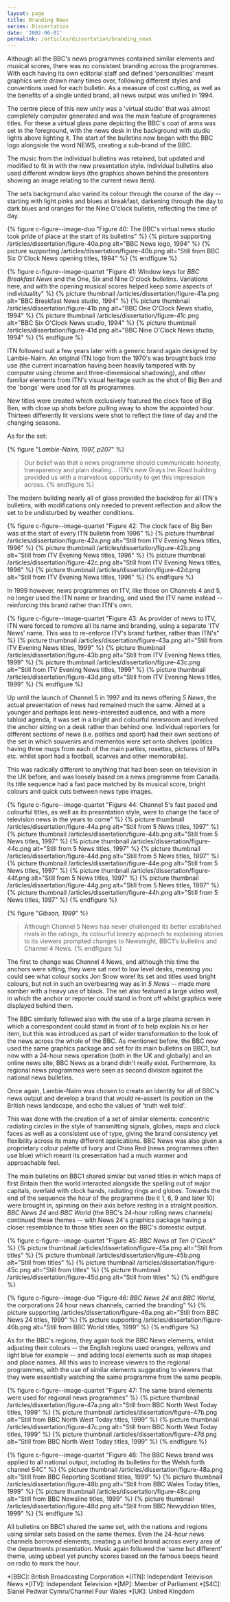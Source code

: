 ```yaml
---
layout: page
title: Branding News
series: Dissertation
date: '2002-06-01'
permalink: /articles/dissertation/branding_news
---
```

Although all the BBC's news programmes contained similar elements and musical scores, there was no consistent branding across the programmes. With each having its own editorial staff and defined 'personalities' meant graphics were drawn many times over, following different styles and conventions used for each bulletin. As a measure of cost cutting, as well as the benefits of a single united brand, all news output was unified in 1994.

The centre piece of this new unity was a 'virtual studio' that was almost completely computer generated and was the main feature of programmes titles. For these a virtual glass pane depicting the BBC's coat of arms was set in the foreground, with the news desk in the background with studio lights above lighting it. The start of the bulletins now began with the BBC logo alongside the word NEWS, creating a sub-brand of the BBC.

The music from the individual bulletins was retained, but updated and modified to fit in with the new presentation style. Individual bulletins also used different window keys (the graphics shown behind the presenters showing an image relating to the current news item).

The sets background also varied its colour through the course of the day -- starting with light pinks and blues at breakfast, darkening through the day to dark blues and oranges for the Nine O'clock bulletin, reflecting the time of day.

{% figure c-figure--image-duo "Figure 40: The BBC's virtual news studio took pride of place at the start of its bulletins" %}
{% picture supporting /articles/dissertation/figure-40a.png alt="BBC News logo, 1994" %}
{% picture supporting /articles/dissertation/figure-40b.png alt="Still from BBC Six O'Clock News opening titles, 1994" %}
{% endfigure %}

{% figure c-figure--image-quartet "Figure 41: Window keys for <cite>BBC Breakfast News</cite> and the One, Six and Nine O'clock bulletins. Variations here, and with the opening musical scores helped keep some aspects of individuality" %}
{% picture thumbnail /articles/dissertation/figure-41a.png alt="BBC Breakfast News studio, 1994" %}
{% picture thumbnail /articles/dissertation/figure-41b.png alt="BBC One O'Clock News studio, 1994" %}
{% picture thumbnail /articles/dissertation/figure-41c.png alt="BBC Six O'Clock News studio, 1994" %}
{% picture thumbnail /articles/dissertation/figure-41d.png alt="BBC Nine O'Clock News studio, 1994" %}
{% endfigure %}

ITN followed suit a few years later with a generic brand again designed by Lambie-Nairn. An original ITN logo from the 1970's was brought back into use (the current incarnation having been heavily tampered with by computer using chrome and three-dimensional shadowing), and other familiar elements from ITN's visual heritage such as the shot of Big Ben and the 'bongs' were used for all its programmes.

New titles were created which exclusively featured the clock face of Big Ben, with close up shots before pulling away to show the appointed hour. Thirteen differently lit versions were shot to reflect the time of day and the changing seasons.

As for the set:

{% figure "<cite>Lambie-Nairn, 1997, p207</cite>" %}
> Our belief was that a news programme should communicate honesty, transparency and plain dealing... ITN's new Grays Inn Road building provided us with a marvelous opportunity to get this impression across.
{% endfigure %}

The modern building nearly all of glass provided the backdrop for all ITN's bulletins, with modifications only needed to prevent reflection and allow the set to be undisturbed by weather conditions.

{% figure c-figure--image-quartet "Figure 42: The clock face of Big Ben was at the start of every ITN bulletin from 1996" %}
{% picture thumbnail /articles/dissertation/figure-42a.png alt="Still from ITV Evening News titles, 1996" %}
{% picture thumbnail /articles/dissertation/figure-42b.png alt="Still from ITV Evening News titles, 1996" %}
{% picture thumbnail /articles/dissertation/figure-42c.png alt="Still from ITV Evening News titles, 1996" %}
{% picture thumbnail /articles/dissertation/figure-42d.png alt="Still from ITV Evening News titles, 1996" %}
{% endfigure %}

In 1999 however, news programmes on ITV, like those on Channels 4 and 5, no longer used the ITN name or branding, and used the ITV name instead -- reinforcing this brand rather than ITN's own.

{% figure c-figure--image-quartet "Figure 43: As provider of news to ITV, ITN were forced to remove all its name and branding, using a separate 'ITV News' name. This was to re-enforce ITV's brand further, rather than ITN's" %}
{% picture thumbnail /articles/dissertation/figure-43a.png alt="Still from ITV Evening News titles, 1999" %}
{% picture thumbnail /articles/dissertation/figure-43b.png alt="Still from ITV Evening News titles, 1999" %}
{% picture thumbnail /articles/dissertation/figure-43c.png alt="Still from ITV Evening News titles, 1999" %}
{% picture thumbnail /articles/dissertation/figure-43d.png alt="Still from ITV Evening News titles, 1999" %}
{% endfigure %}

Up until the launch of Channel 5 in 1997 and its news offering <cite>5 News</cite>, the actual presentation of news had remained much the same. Aimed at a younger and perhaps less news-interested audience, and with a more tabloid agenda, it was set in a bright and colourful newsroom and involved the anchor sitting on a desk rather than behind one. Individual reporters for different sections of news (i.e. politics and sport) had their own sections of the set in which souvenirs and mementos were set onto shelves (politics having three mugs from each of the main parties, rosettes, pictures of MPs etc. whilst sport had a football, scarves and other memorabilia).

This was radically different to anything that had been seen on television in the UK before, and was loosely based on a news programme from Canada. Its title sequence had a fast pace matched by its musical score, bright colours and quick cuts between news type images.

{% figure c-figure--image-quartet "Figure 44: Channel 5's fast paced and colourful titles, as well as its presentation style, were to change the face of television news in the years to come" %}
{% picture thumbnail /articles/dissertation/figure-44a.png alt="Still from 5 News titles, 1997" %}
{% picture thumbnail /articles/dissertation/figure-44b.png alt="Still from 5 News titles, 1997" %}
{% picture thumbnail /articles/dissertation/figure-44c.png alt="Still from 5 News titles, 1997" %}
{% picture thumbnail /articles/dissertation/figure-44d.png alt="Still from 5 News titles, 1997" %}
{% picture thumbnail /articles/dissertation/figure-44e.png alt="Still from 5 News titles, 1997" %}
{% picture thumbnail /articles/dissertation/figure-44f.png alt="Still from 5 News titles, 1997" %}
{% picture thumbnail /articles/dissertation/figure-44g.png alt="Still from 5 News titles, 1997" %}
{% picture thumbnail /articles/dissertation/figure-44h.png alt="Still from 5 News titles, 1997" %}
{% endfigure %}

{% figure "<cite>Gibson, 1999</cite>" %}
> Although Channel 5 News has never challenged its better established rivals in the ratings, its colourful breezy approach to explaining stories to its viewers prompted changes to Newsnight, BBC1's bulletins and Channel 4 News.
{% endfigure %}

The first to change was Channel 4 News, and although this time the anchors were sitting, they were sat next to low level desks, meaning you could see what colour socks Jon Snow wore! Its set and titles used bright colours, but not in such an overbearing way as in <cite>5 News</cite> -- made more somber with a heavy use of black. The set also featured a large video wall, in which the anchor or reporter could stand in front off whilst graphics were displayed behind them.

The BBC similarly followed also with the use of a large plasma screen in which a correspondent could stand in front of to help explain his or her item, but this was introduced as part of wider transformation to the look of the news across the whole of the BBC. As mentioned before, the BBC now used the same graphics package and set for its main bulletins on BBC1, but now with a 24-hour news operation (both in the UK and globally) and an online news site, BBC News as a brand didn't really exist. Furthermore, its regional news programmes were seen as second division against the national news bulletins.

Once again, Lambie-Nairn was chosen to create an identity for all of BBC's news output and develop a brand that would re-assert its position on the British news landscape, and echo the values of 'truth well told'.

This was done with the creation of a set of similar elements: concentric radiating circles in the style of transmitting signals, globes, maps and clock faces as well as a consistent use of type, giving the brand consistency yet flexibility across its many different applications. BBC News was also given a proprietary colour palette of Ivory and China Red (news programmes often use blue) which meant its presentation had a much warmer and approachable feel.

The main bulletins on BBC1 shared similar but varied titles in which maps of first Britain then the world interacted alongside the spelling out of major capitals, overlaid with clock hands, radiating rings and globes. Towards the end of the sequence the hour of the programme (be it 1, 6, 9 and later 10) were brought in, spinning on their axis before resting in a straight position. <cite>BBC News 24</cite> and <cite>BBC World</cite> (the BBC's 24-hour rolling news channels) continued these themes -- with News 24's graphics package having a closer resemblance to those titles seen on the BBC's domestic output.

{% figure c-figure--image-quartet "Figure 45: <cite>BBC News at Ten O'Clock</cite>" %}
{% picture thumbnail /articles/dissertation/figure-45a.png alt="Still from titles" %}
{% picture thumbnail /articles/dissertation/figure-45b.png alt="Still from titles" %}
{% picture thumbnail /articles/dissertation/figure-45c.png alt="Still from titles" %}
{% picture thumbnail /articles/dissertation/figure-45d.png alt="Still from titles" %}
{% endfigure %}

{% figure c-figure--image-duo "Figure 46: <cite>BBC News 24</cite> and <cite>BBC World</cite>, the corporations 24 hour news channels, carried the branding" %}
{% picture supporting /articles/dissertation/figure-46a.png alt="Still from BBC News 24 titles, 1999" %}
{% picture supporting /articles/dissertation/figure-46b.png alt="Still from BBC World titles, 1999" %}
{% endfigure %}

As for the BBC's regions, they again took the BBC News elements, whilst adjusting their colours -- the English regions used oranges, yellows and light blue for example -- and adding local elements such as map shapes and place names. All this was to increase viewers to the regional programmes, with the use of similar elements suggesting to viewers that they were essentially watching the same programme from the same people.

{% figure c-figure--image-quartet "Figure 47: The same brand elements were used for regional news programmes" %}
{% picture thumbnail /articles/dissertation/figure-47a.png alt="Still from BBC North West Today titles, 1999" %}
{% picture thumbnail /articles/dissertation/figure-47b.png alt="Still from BBC North West Today titles, 1999" %}
{% picture thumbnail /articles/dissertation/figure-47c.png alt="Still from BBC North West Today titles, 1999" %}
{% picture thumbnail /articles/dissertation/figure-47d.png alt="Still from BBC North West Today titles, 1999" %}
{% endfigure %}

{% figure c-figure--image-quartet "Figure 48: The BBC News brand was applied to all national output, including its bulletins for the Welsh forth channel S4C" %}
{% picture thumbnail /articles/dissertation/figure-48a.png alt="Still from BBC Reporting Scotland titles, 1999" %}
{% picture thumbnail /articles/dissertation/figure-48b.png alt="Still from BBC Wales Today titles, 1999" %}
{% picture thumbnail /articles/dissertation/figure-48c.png alt="Still from BBC Newsline titles, 1999" %}
{% picture thumbnail /articles/dissertation/figure-48d.png alt="Still from BBC Newyddion titles, 1999" %}
{% endfigure %}

All bulletins on BBC1 shared the same set, with the nations and regions using similar sets based on the same themes. Even the 24-hour news channels borrowed elements, creating a unified brand across every area of the departments presentation. Music again followed the 'same but different' theme, using upbeat yet punchy scores based on the famous beeps heard on radio to mark the hour.

*[BBC]: British Broadcasting Corporation
*[ITN]: Independant Television News
*[ITV]: Independant Television
*[MP]: Member of Parliament
*[S4C]: Sianel Pedwar Cymru/Channel Four Wales
*[UK]: United Kingdom
